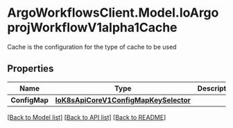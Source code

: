 # ArgoWorkflowsClient.Model.IoArgoprojWorkflowV1alpha1Cache
Cache is the configuration for the type of cache to be used

## Properties

Name | Type | Description | Notes
------------ | ------------- | ------------- | -------------
**ConfigMap** | [**IoK8sApiCoreV1ConfigMapKeySelector**](IoK8sApiCoreV1ConfigMapKeySelector.md) |  | 

[[Back to Model list]](../README.md#documentation-for-models) [[Back to API list]](../README.md#documentation-for-api-endpoints) [[Back to README]](../README.md)

